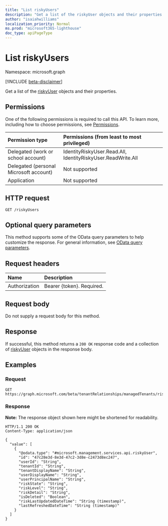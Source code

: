 ```yaml
---
title: "List riskyUsers"
description: "Get a list of the riskyUser objects and their properties."
author: "isaiahwilliams"
localization_priority: Normal
ms.prod: "microsoft365-lighthouse"
doc_type: apiPageType
---
```


# List riskyUsers
Namespace: microsoft.graph

[!INCLUDE [beta-disclaimer](../../includes/beta-disclaimer.md)]

Get a list of the [riskyUser](../resources/riskyuser.md) objects and their properties.

## Permissions
One of the following permissions is required to call this API. To learn more, including how to choose permissions, see [Permissions](/graph/permissions-reference).

|Permission type|Permissions (from least to most privileged)|
|:---|:---|
|Delegated (work or school account)|IdentityRiskyUser.Read.All, IdentityRiskyUser.ReadWrite.All|
|Delegated (personal Microsoft account)|Not supported|
|Application|Not supported|

## HTTP request

<!-- {
  "blockType": "ignored"
}
-->
``` http
GET /riskyUsers
```

## Optional query parameters
This method supports some of the OData query parameters to help customize the response. For general information, see [OData query parameters](/graph/query-parameters).

## Request headers
|Name|Description|
|:---|:---|
|Authorization|Bearer {token}. Required.|

## Request body
Do not supply a request body for this method.

## Response

If successful, this method returns a `200 OK` response code and a collection of [riskyUser](../resources/riskyuser.md) objects in the response body.

## Examples

### Request
<!-- {
  "blockType": "request",
  "name": "list_riskyuser"
}
-->
``` http
GET https://graph.microsoft.com/beta/tenantRelationships/managedTenants/riskyUsers
```


### Response
**Note:** The response object shown here might be shortened for readability.
<!-- {
  "blockType": "response",
  "truncated": true,
  "@odata.type": "Collection(microsoft.management.services.api.riskyUser)"
}
-->
``` http
HTTP/1.1 200 OK
Content-Type: application/json

{
  "value": [
    {
      "@odata.type": "#microsoft.management.services.api.riskyUser",
      "id": "47c28e3d-8e3d-47c2-3d8e-c2473d8ec247",
      "userId": "String",
      "tenantId": "String",
      "tenantDisplayName": "String",
      "userDisplayName": "String",
      "userPrincipalName": "String",
      "riskState": "String",
      "riskLevel": "String",
      "riskDetail": "String",
      "isDeleted": "Boolean",
      "riskLastUpdatedDateTime": "String (timestamp)",
      "lastRefreshedDateTime": "String (timestamp)"
    }
  ]
}
```
